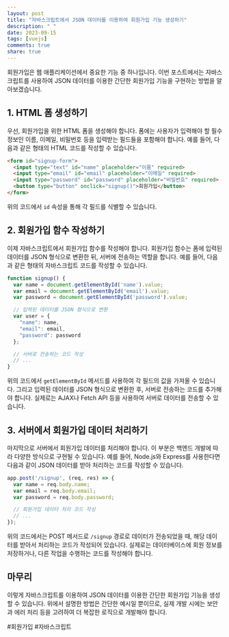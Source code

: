 ```yaml
---
layout: post
title: "자바스크립트에서 JSON 데이터를 이용하여 회원가입 기능 생성하기"
description: " "
date: 2023-09-15
tags: [vuejs]
comments: true
share: true
---
```


회원가입은 웹 애플리케이션에서 중요한 기능 중 하나입니다. 이번 포스트에서는 자바스크립트를 사용하여 JSON 데이터를 이용한 간단한 회원가입 기능을 구현하는 방법을 알아보겠습니다.

## 1. HTML 폼 생성하기

우선, 회원가입을 위한 HTML 폼을 생성해야 합니다. 폼에는 사용자가 입력해야 할 필수 정보인 이름, 이메일, 비밀번호 등을 입력받는 필드들을 포함해야 합니다. 예를 들어, 다음과 같은 형태의 HTML 코드를 작성할 수 있습니다.

```html
<form id="signup-form">
  <input type="text" id="name" placeholder="이름" required>
  <input type="email" id="email" placeholder="이메일" required>
  <input type="password" id="password" placeholder="비밀번호" required>
  <button type="button" onclick="signup()">회원가입</button>
</form>
```

위의 코드에서 `id` 속성을 통해 각 필드를 식별할 수 있습니다.

## 2. 회원가입 함수 작성하기

이제 자바스크립트에서 회원가입 함수를 작성해야 합니다. 회원가입 함수는 폼에 입력된 데이터를 JSON 형식으로 변환한 뒤, 서버에 전송하는 역할을 합니다. 예를 들어, 다음과 같은 형태의 자바스크립트 코드를 작성할 수 있습니다.

```javascript
function signup() {
  var name = document.getElementById('name').value;
  var email = document.getElementById('email').value;
  var password = document.getElementById('password').value;

  // 입력된 데이터를 JSON 형식으로 변환
  var user = {
    "name": name,
    "email": email,
    "password": password
  };

  // 서버로 전송하는 코드 작성
  // ...
}
```

위의 코드에서 `getElementById` 메서드를 사용하여 각 필드의 값을 가져올 수 있습니다. 그리고 입력된 데이터를 JSON 형식으로 변환한 후, 서버로 전송하는 코드를 추가해야 합니다. 실제로는 AJAX나 Fetch API 등을 사용하여 서버로 데이터를 전송할 수 있습니다.

## 3. 서버에서 회원가입 데이터 처리하기

마지막으로 서버에서 회원가입 데이터를 처리해야 합니다. 이 부분은 백엔드 개발에 따라 다양한 방식으로 구현될 수 있습니다. 예를 들어, Node.js와 Express를 사용한다면 다음과 같이 JSON 데이터를 받아 처리하는 코드를 작성할 수 있습니다.

```javascript
app.post('/signup', (req, res) => {
  var name = req.body.name;
  var email = req.body.email;
  var password = req.body.password;

  // 회원가입 데이터 처리 코드 작성
  // ...
});
```

위의 코드에서는 POST 메서드로 `/signup` 경로로 데이터가 전송되었을 때, 해당 데이터를 받아서 처리하는 코드가 작성되어 있습니다. 실제로는 데이터베이스에 회원 정보를 저장하거나, 다른 작업을 수행하는 코드를 작성해야 합니다.

## 마무리

이렇게 자바스크립트를 이용하여 JSON 데이터를 이용한 간단한 회원가입 기능을 생성할 수 있습니다. 위에서 설명한 방법은 간단한 예시일 뿐이므로, 실제 개발 시에는 보안과 에러 처리 등을 고려하여 더 복잡한 로직으로 개발해야 합니다.

#회원가입 #자바스크립트